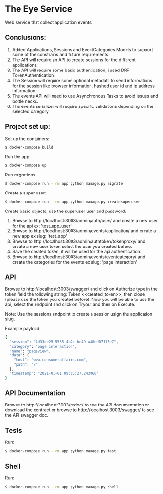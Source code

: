 
# The Eye Service

Web service that collect application events.

## Conclusions:
1. Added Applications, Sessions and EventCategories Models to support some of the constrains and future requirements.
2. The API will require an API to create sessions for the different applications.
3. The API will require some basic authentication, i used DRF TokenAuthentication.
4. The Session will require some optional metadata to send informations for the session like browser information, hashed user id and ip address information.
5. The events API will need to use Asynchronous Tasks to avoid issues and bottle necks. 
6. The events serializer will require specific validations depending on the selected category 

## Project set up:

Set up the containers:

```sh
$ docker-compose build
```

Run the app:

```sh
$ docker-compose up
```
Run migrations:

```sh
$ docker-compose run --rm app python manage.py migrate
```
Create a super user:

```sh
$ docker-compose run --rm app python manage.py createsuperuser
```

Create basic objects, use the superuser user and password:
1. Browse to http://localhost:3003/admin/auth/user/ and create a new user for the api ex: 'test_app_user'
2. Browse to http://localhost:3003/admin/events/application/ and create a new app ex slug: 'test_app'  
3. Browse to http://localhost:3003/admin/authtoken/tokenproxy/ and create a new user token select the user you created before.
4. Save the created token, it will be used for the api authentication.
5. Browse to http://localhost:3003/admin/events/eventcategory/ and create the categories for the events ex slug: 'page interaction'  


## API 

Browse to http://localhost:3003/swagger/ and click on Authorize type in the token field the following string: Token <<created_token>>, then close (please use the token you created before). Now you will be able to use the api, select the endpoint and click on Tryout and then on Execute.

Note: Use the sessions endpoint to create a session usign the application slug.

Example payload:

```sh
{
  "session": "4d33de25-5535-4b2c-bc49-a88ed07175e7",
  "category": "page interaction",
  "name": "pageview",
  "data": {
    "host": "www.consumeraffairs.com",
    "path": "/"
  },
  "timestamp": "2021-01-01 09:15:27.243860"
}
```

## API Documentation

Browse to http://localhost:3003/redoc/ to see the API documentation or download the contract or browse to http://localhost:3003/swagger/ to see the API swagger doc.

## Tests

Run:

```sh
$ docker-compose run --rm app python manage.py test
```

## Shell

Run:

```sh
$ docker-compose run --rm app python manage.py shell
```
